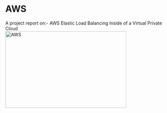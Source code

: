 # AWS
A project report on:- AWS Elastic Load Balancing Inside of a Virtual Private Cloud<br>
<img align="center" alt="AWS" src="https://user-images.githubusercontent.com/54352598/111413162-c124d400-8703-11eb-82a2-70e092c4bc17.gif" width="380" height="240" />

